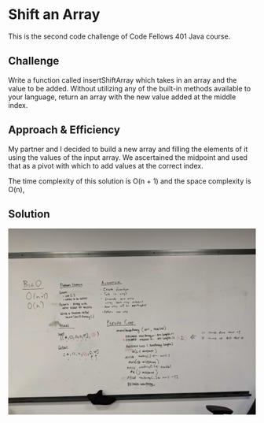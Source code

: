 # Shift an Array
This is the second code challenge of Code Fellows 401 Java course.

## Challenge
Write a function called insertShiftArray which takes in an array and the value to be added. Without utilizing any of the built-in methods available to your language, return an array with the new value added at the middle index.

## Approach & Efficiency
My partner and I decided to build a new array and filling the elements of it using the values of the input array. We ascertained the midpoint and used that as a pivot with which to add values at the correct index.

The time complexity of this solution is O(n + 1) and the space complexity is O(n),

## Solution
![Whiteboard image of shift array.](../assets/array_shift.jpg)